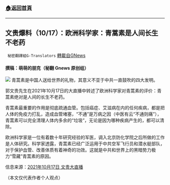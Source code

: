 ###  [:house:返回首頁](https://github.com/ourhimalayas/txt)
---


## 文贵爆料（10/17）：欧洲科学家：青蒿素是人间长生不老药
` 秘密翻譯組G-Translators` [轉載自GNews](https://gnews.org/zh-hans/1599739/)

#### 撰稿：萌萌的朋克（秘翻 Gnews 原创组）
![](https://assets.gnews.org/wp-content/uploads/2021/10/1-3.jpeg)
青蒿素是中国人送给世界的礼物，其意义不亚于中共一直鼓吹的四大发明。

郭文贵先生在2021年10月17日的大直播中转述了欧洲科学家对青蒿素的评价：青蒿素绝对是人间的长生不老药。

青蒿素最重要的作用是彻底疏通血管。包括癌症、艾滋病在内的任何疾病，都是把人体的免疫力打乱，造成血管堵塞，“不通”是万病之因（中医有云“不通则痛”），青蒿素可以完全清理人体内多余的“垃圾”，无论是因为哪种疾病产生的，都可以清除。

欧洲科学家是一位有着数十年研究经验的军医，调入北京防化学院之后所做的工作是人体研究。科学家透露，青蒿素已经广泛运用于中共空军飞行员和潜水艇部队，对于保护血管、改善体质有着神奇的功效。这就是中共和世界上的黑暗势力极力“雪藏”青蒿素的原因。

信息来源：[2021年10月17日 文贵大直播](https://gettr.com/streaming/peejbb0321)

（本文仅代表作者个人观点）
